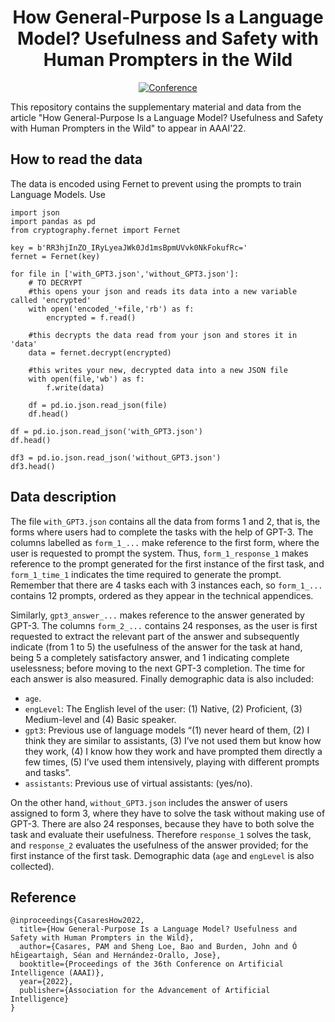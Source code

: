 <div align="center">   

  # How General-Purpose Is a Language Model? Usefulness and Safety with Human Prompters in the Wild

  [![Conference](http://img.shields.io/badge/AAAI-2022-4b44ce.svg)](https://aaai.org/Conferences/AAAI-22) 
 </div>

This repository contains the supplementary material and data from the article "How General-Purpose Is a Language Model? Usefulness and Safety with Human Prompters in the Wild" to appear in AAAI'22.



## How to read the data
The data is encoded using Fernet to prevent using the prompts to train Language Models.
Use
```
import json
import pandas as pd
from cryptography.fernet import Fernet

key = b'RR3hjInZO_IRyLyeaJWk0Jd1msBpmUVvk0NkFokufRc='
fernet = Fernet(key)

for file in ['with_GPT3.json','without_GPT3.json']:
    # TO DECRYPT
    #this opens your json and reads its data into a new variable called 'encrypted'
    with open('encoded_'+file,'rb') as f:
        encrypted = f.read()

    #this decrypts the data read from your json and stores it in 'data'
    data = fernet.decrypt(encrypted)

    #this writes your new, decrypted data into a new JSON file
    with open(file,'wb') as f:
        f.write(data)

    df = pd.io.json.read_json(file)
    df.head()

df = pd.io.json.read_json('with_GPT3.json')
df.head()

df3 = pd.io.json.read_json('without_GPT3.json')
df3.head()
```

## Data description

The file `with_GPT3.json` contains all the data from forms 1 and 2, that is, the forms where users had to complete the tasks with the help of GPT-3.
The columns labelled as `form_1_...` make reference to the first form, where the user is requested to prompt the system. Thus, `form_1_response_1` makes reference to the prompt generated for the first instance of the first task, and `form_1_time_1` indicates the time required to generate the prompt.
Remember that there are 4 tasks each with 3 instances each, so `form_1_...` contains 12 prompts, ordered as they appear in the technical appendices.

Similarly, `gpt3_answer_...` makes reference to the answer generated by GPT-3. The columns `form_2_...` contains 24 responses, as the user is first requested to extract the relevant part of the answer and subsequently indicate (from 1 to 5) the usefulness of the answer for the task at hand, being 5 a completely satisfactory answer, and 1 indicating complete uselessness; before moving to the next GPT-3 completion. The time for each answer is also measured. Finally demographic data is also included:
- `age`.
- `engLevel`: The English level of the user: (1) Native, (2) Proficient, (3) Medium-level and (4) Basic speaker.
- `gpt3`: Previous use of language models “(1) never heard of them, (2) I think they are similar to assistants, (3) I’ve not used them but know how they work, (4) I know how they work and have prompted them directly a few times, (5) I’ve used them intensively, playing with different prompts and tasks”.
- `assistants`: Previous use of virtual assistants: (yes/no).

On the other hand, `without_GPT3.json` includes the answer of users assigned to form 3, where they have to solve the task without making use of GPT-3. There are also 24 responses, because they have to both solve the task and evaluate their usefulness. Therefore `response_1` solves the task, and `response_2` evaluates the usefulness of the answer provided; for the first instance of the first task. Demographic data (`age` and `engLevel` is also collected).

## Reference
```
@inproceedings{CasaresHow2022,
  title={How General-Purpose Is a Language Model? Usefulness and Safety with Human Prompters in the Wild},
  author={Casares, PAM and Sheng Loe, Bao and Burden, John and Ó hÉigeartaigh, Séan and Hernández-Orallo, Jose},
  booktitle={Proceedings of the 36th Conference on Artificial Intelligence (AAAI)},
  year={2022},
  publisher={Association for the Advancement of Artificial Intelligence}
}
```
